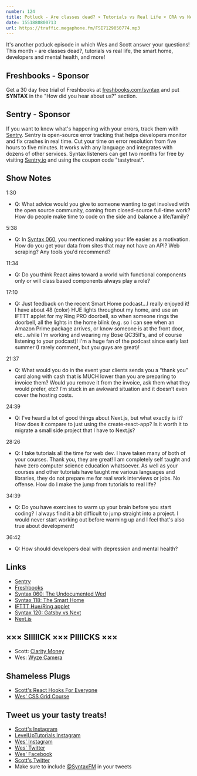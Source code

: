 ```yaml
---
number: 124
title: Potluck - Are classes dead? × Tutorials vs Real Life × CRA vs Next × Scraping × More
date: 1551880800713
url: https://traffic.megaphone.fm/FSI7129050774.mp3
---
```


It's another potluck episode in which Wes and Scott answer your questions! This month - are classes dead?, tutorials vs real life, the smart home, developers and mental health, and more!

## Freshbooks - Sponsor

Get a 30 day free trial of Freshbooks at [freshbooks.com/syntax](https://freshbooks.com/syntax) and put **SYNTAX** in the "How did you hear about us?" section.

## Sentry - Sponsor

If you want to know what's happening with your errors, track them with [Sentry](https://sentry.io/). Sentry is open-source error tracking that helps developers monitor and fix crashes in real time. Cut your time on error resolution from five hours to five minutes. It works with any language and integrates with dozens of other services. Syntax listeners can get two months for free by visiting [Sentry.io](https://sentry.io/) and using the coupon code "tastytreat".

## Show Notes

1:30

* Q: What advice would you give to someone wanting to get involved with the open source community, coming from closed-source full-time work? How do people make time to code on the side and balance a life/family?

5:38

* Q: In [Syntax 060](https://syntax.fm/show/060/the-undocumented-web-scraping-private-apis-proxies-and-alternative-solutions), you mentioned making your life easier as a motivation. How do you get your data from sites that may not have an API? Web scraping? Any tools you'd recommend?

11:34

* Q: Do you think React aims toward a world with functional components only or will class based components always play a role?

17:10

* Q: Just feedback on the recent Smart Home podcast...I really enjoyed it! I have about 48 (color) HUE lights throughout my home, and use an IFTTT applet for my Ring PRO doorbell, so when someone rings the doorbell, all the lights in the home blink (e.g. so I can see when an Amazon Prime package arrives, or know someone is at the front door, etc...while I'm working and wearing my Bose QC35II's, and of course listening to your podcast)! I'm a huge fan of the podcast since early last summer (I rarely comment, but you guys are great)!

21:37

* Q: What would you do in the event your clients sends you a “thank you” card along with cash that is MUCH lower than you are preparing to invoice them? Would you remove it from the invoice, ask them what they would prefer, etc? I’m stuck in an awkward situation and it doesn’t even cover the hosting costs.

24:39

* Q: I've heard a lot of good things about Next.js, but what exactly is it? How does it compare to just using the create-react-app? Is it worth it to migrate a small side project that I have to Next.js?

28:26

* Q: I take tutorials all the time for web dev. I have taken many of both of your courses. Thank you, they are great! I am completely self taught and have zero computer science education whatsoever. As well as your courses and other tutorials have taught me various languages and libraries, they do not prepare me for real work interviews or jobs. No offense. How do I make the jump from tutorials to real life?

34:39

* Q: Do you have exercises to warm up your brain before you start coding? I always find it a bit difficult to jump straight into a project. I would never start working out before warming up and I feel that's also true about development!

36:42

* Q: How should developers deal with depression and mental health?

## Links

* [Sentry](https://sentry.io/)
* [Freshbooks](https://freshbooks.com/syntax)
* [Syntax 060: The Undocumented Wed](https://syntax.fm/show/060/the-undocumented-web-scraping-private-apis-proxies-and-alternative-solutions)
* [Syntax 118: The Smart Home](https://syntax.fm/show/118/the-smart-home)
* [IFTTT Hue/Ring applet](https://ifttt.com/applets/352303p)
* [Syntax 120: Gatsby vs Next](https://syntax.fm/show/120/gatsby-vs-next)
* [Next.js](https://nextjs.org/)

## ××× SIIIIICK ××× PIIIICKS ×××

* Scott: [Clarity Money](https://claritymoney.com/)
* Wes: [Wyze Camera](https://amzn.to/2Xl4xQs)

## Shameless Plugs

* [Scott's React Hooks For Everyone](https://LevelUpTutorials.com/pro)
* [Wes' CSS Grid Course](https://cssgrid.io/)

## Tweet us your tasty treats!

* [Scott's Instagram](https://www.instagram.com/stolinski/)
* [LevelUpTutorials Instagram](https://www.instagram.com/LevelUpTutorials/)
* [Wes' Instagram](https://www.instagram.com/wesbos/)
* [Wes' Twitter](https://twitter.com/wesbos)
* [Wes' Facebook](https://www.facebook.com/wesbos.developer)
* [Scott's Twitter](https://twitter.com/stolinski)
* Make sure to include [@SyntaxFM](https://twitter.com/SyntaxFM) in your tweets
